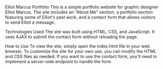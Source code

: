 Elliot Marcus Portfolio
This is a simple portfolio website for graphic designer Elliot Marcus. The site includes an "About Me" section, a portfolio section featuring some of Elliot's past work, and a contact form that allows visitors to send Elliot a message.

Technologies Used
The site was built using HTML, CSS, and JavaScript. It uses AJAX to submit the contact form without reloading the page.

How to Use
To view the site, simply open the index.html file in your web browser. To customize the site for your own use, you can modify the HTML and CSS files as needed. If you want to use the contact form, you'll need to implement a server-side endpoint to handle the form 
